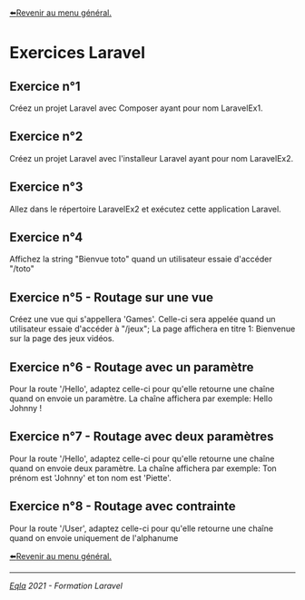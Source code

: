 [:arrow_left:Revenir au menu général.](../README.md)
# Exercices Laravel
## Exercice n°1
Créez un projet Laravel avec Composer ayant pour nom LaravelEx1.

## Exercice n°2
Créez un projet Laravel avec l'installeur Laravel ayant pour nom LaravelEx2.

## Exercice n°3
Allez dans le répertoire LaravelEx2 et exécutez cette application Laravel.

## Exercice n°4
Affichez la string "Bienvue toto" quand un utilisateur essaie d'accéder "/toto" 

## Exercice n°5 - Routage sur une vue
Créez une vue qui s'appellera 'Games'. Celle-ci sera appelée quand un utilisateur essaie d'accéder à "/jeux";
La page affichera en titre 1: Bienvenue sur la page des jeux vidéos.

## Exercice n°6 - Routage avec un paramètre
Pour la route '/Hello', adaptez celle-ci pour qu'elle retourne une chaîne quand on envoie un paramètre.
La chaîne affichera par exemple: Hello Johnny !

## Exercice n°7 - Routage avec deux paramètres
Pour la route '/Hello', adaptez celle-ci pour qu'elle retourne une chaîne quand on envoie deux paramètre.
La chaîne affichera par exemple: Ton prénom est 'Johnny' et ton nom est 'Piette'.

## Exercice n°8 - Routage avec contrainte
Pour la route '/User', adaptez celle-ci pour qu'elle retourne une chaîne quand on envoie uniquement de l'alphanume


[:arrow_left:Revenir au menu général.](../README.md)

--- 
_[Eqla](http://www.eqla.be) 2021 - Formation Laravel_